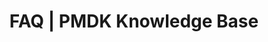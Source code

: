 ---
title: "FAQ | PMDK Knowledge Base"
draft: false
slider_enable: true
layout: "doclist"
# Page title background image
bg_image: '/images/backgrounds/faq_header.jpg'
# Header
header: "FAQ"
# Description
description: ""
category: faq
---